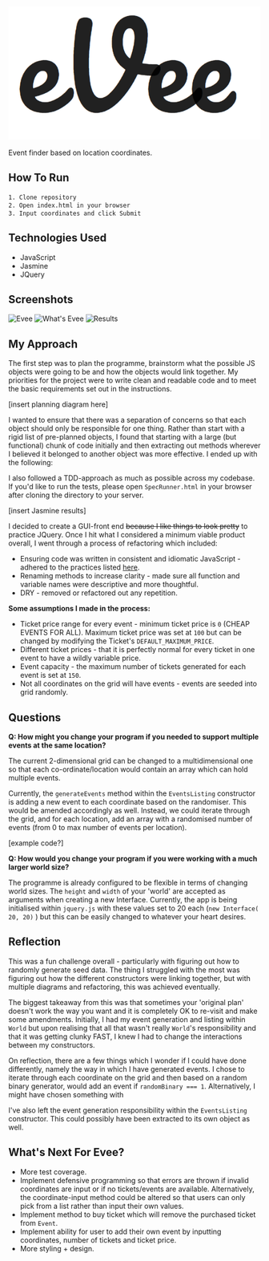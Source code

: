 ![Logo](public/images/logo.PNG)

Event finder based on location coordinates.

## How To Run
```
1. Clone repository
2. Open index.html in your browser
3. Input coordinates and click Submit
```

## Technologies Used
* JavaScript
* Jasmine
* JQuery

## Screenshots
![Evee](public/images/screenshot_three.png)
![What's Evee](public/images/screenshot_two.png)
![Results](public/images/screenshot_four.png)


## My Approach
The first step was to plan the programme, brainstorm what the possible JS objects were going to be and how the objects would link together. My priorities for the project were to write clean and readable code and to meet the basic requirements set out in the instructions.

[insert planning diagram here]

I wanted to ensure that there was a separation of concerns so that each object should only be responsible for one thing. Rather than start with a rigid list of pre-planned objects, I found that starting with a large (but functional) chunk of code initially and then extracting out methods wherever I believed it belonged to another object was more effective. I ended up with the following:


I also followed a TDD-approach as much as possible across my codebase. If you'd like to run the tests, please open ```SpecRunner.html``` in your browser after cloning the directory to your server.

[insert Jasmine results]

I decided to create a GUI-front end ~~because I like things to look pretty~~ to practice JQuery. Once I hit what I considered a minimum viable product overall, I went through a process of refactoring which included:

* Ensuring code was written in consistent and idiomatic JavaScript - adhered to the practices listed [here](https://github.com/rwaldron/idiomatic.js/).
* Renaming methods to increase clarity - made sure all function and variable  names were descriptive and more thoughtful.
* DRY - removed or refactored out any repetition.

**Some assumptions I made in the process:**

* Ticket price range for every event - minimum ticket price is ```0``` (CHEAP EVENTS FOR ALL). Maximum ticket price was set at ```100``` but can be changed by modifying the Ticket's ```DEFAULT_MAXIMUM_PRICE```.
* Different ticket prices - that it is perfectly normal for every ticket in one event to have a wildly variable price.
* Event capacity - the maximum number of tickets generated for each event is set at ```150```.
* Not all coordinates on the grid will have events - events are seeded into grid randomly.

## Questions

**Q: How might you change your program if you needed to support multiple events at the same location?**

The current 2-dimensional grid can be changed to a multidimensional one so that each co-ordinate/location would contain an array which can hold multiple events.

Currently, the ```generateEvents``` method within the ```EventsListing``` constructor is adding a new event to each coordinate based on the randomiser. This would be amended accordingly as well. Instead, we could iterate through the grid, and for each location, add an array with a randomised number of events (from 0 to max number of events per location).

[example code?]

**Q: How would you change your program if you were working with a much larger world size?**

The programme is already configured to be flexible in terms of changing world sizes. The ```height``` and ```width``` of your 'world' are accepted as arguments when creating a new Interface. Currently, the app is being initialised within ```jquery.js``` with these values set to 20 each (```new Interface( 20, 20)``` ) but this can be easily changed to whatever your heart desires.

## Reflection

This was a fun challenge overall - particularly with figuring out how to randomly generate seed data. The thing I struggled with the most was figuring out how the different constructors were linking together, but with multiple diagrams and refactoring, this was achieved eventually.

The biggest takeaway from this was that sometimes your 'original plan' doesn't work the way you want and it is completely OK to re-visit and make some amendments. Initially, I had my event generation and listing within ```World``` but upon realising that all that wasn't really ```World```'s responsibility and that it was getting clunky FAST, I knew I had to change the interactions between my constructors.

On reflection, there are a few things which I wonder if I could have done differently, namely the way in which I have generated events. I chose to iterate through each coordinate on the grid and then based on a random binary generator, would add an event if ```randomBinary === 1```. Alternatively, I might have chosen something with

I've also left the event generation responsibility within the ```EventsListing``` constructor. This could possibly have been extracted to its own object as well.

## What's Next For Evee?
* More test coverage.
* Implement defensive programming so that errors are thrown if invalid coordinates are input or if no tickets/events are available. Alternatively,  the coordinate-input method could be altered so that users can only pick from a list rather than input their own values.
* Implement method to buy ticket which will remove the purchased ticket from ```Event```.
* Implement ability for user to add their own event by inputting coordinates, number of tickets and ticket price.
* More styling + design.

